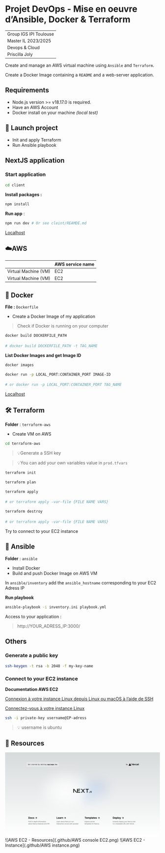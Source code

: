 # Projet DevOps - Mise en oeuvre dʼAnsible, Docker & Terraform

|                        |
|------------------------|
| Group IGS IPI Toulouse |
| Master IL 2023/2025    | 
| Devops & Cloud         |
| Priscilla Joly         |

Create and manage an AWS virtual machine using `Ansible` and `Terraform`.

Create a Docker Image containing a `README` and a web-server application.

## Requirements

- Node.js version >= v18.17.0 is required.
- Have an AWS Account
- Docker install on your machine _(local test)_

## 🚀 Launch project

- Init and apply Terraform
- Run Ansible playbook

## NextJS application

### Start application

```bash
cd client
```

**Install packages :**
```bash
npm install
```

**Run app** :
```bash
npm run dev # Or see cleint/REAMDE.md
```

[Localhost](http://localhost:3000)

##  ☁️️AWS

|                      | AWS service name |
|----------------------|------------------|
| Virtual Machine (VM) | EC2              |
| Virtual Machine (VM) | EC2              |

## 🐳 Docker

**File :** `Dockerfile`

- Create a Docker Image of my application

> Check if Docker is running on your computer

```bash
docker build DOCKERFILE_PATH

# docker build DOCKERFILE_PATH -t TAG_NAME
```

**List Docker Images and get Image ID**

```bash
docker images
```

```bash
docker run -p LOCAL_PORT:CONTAINER_PORT IMAGE-ID

# or docker run -p LOCAL_PORT:CONTAINER_PORT TAG_NAME
```

[Localhost](http://localhost:3000)

## 🛠 Terraform

**Folder** : `terraform-aws`

- Create VM on AWS

```bash
cd terraform-aws
```

> 💡Generate a SSH key

> 💡You can add your own variables value in `prod.tfvars` 

```bash
terraform init
```

```bash
terraform plan
```

```bash
terraform apply

# or terraform apply -var-file {FILE NAME VARS}
```

```bash
terraform destroy

# or terraform apply -var-file {FILE NAME VARS}
```

Try to connect to your EC2 instance

## 🧰 Ansible

**Folder** : `ansible`

- Install Docker
- Build and push Docker Image on AWS VM

In `ansible/inventory` add the `ansible_hostname` corresponding to your EC2 Adress IP

**Run playbook**

```bash
ansible-playbook -i inventory.ini playbook.yml
```

Access to your application :
> http://YOUR_ADRESS_IP:3000/

## Others 

### Generate a public key

```bash
ssh-keygen -t rsa -b 2048 -f my-key-name
```

### Connect to your EC2 instance

**Documentation AWS EC2**

[Connexion à votre instance Linux depuis Linux ou macOS à l’aide de SSH](https://docs.aws.amazon.com/fr_fr/AWSEC2/latest/UserGuide/connect-linux-inst-ssh.html)

[Connectez-vous à votre instance Linux](https://docs.aws.amazon.com/fr_fr/AWSEC2/latest/UserGuide/connect-to-linux-instance.html#connection-prereqs-private-key)

```bash
ssh -i private-key username@IP-adress
```

> 💡 username is ubuntu

## 💾 Resources

![Default NextJS home page](.github/app.png)
![AWS EC2 - Resources](.github/AWS console EC2.png)
![AWS EC2 - Instance](.github/AWS instance.png)
